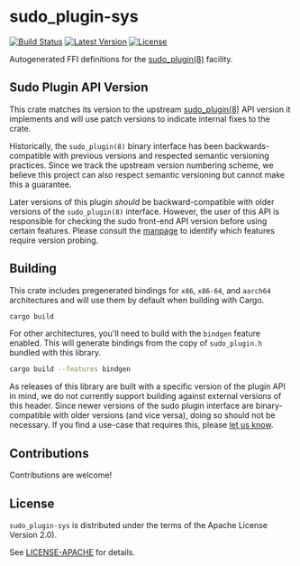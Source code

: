 # sudo_plugin-sys

[![Build Status](https://travis-ci.org/square/sudo_pair.svg?branch=master)](https://travis-ci.org/square/sudo_pair)
[![Latest Version](https://img.shields.io/crates/v/sudo_plugin-sys.svg)](https://crates.io/crates/sudo_plugin-sys)
[![License](https://img.shields.io/github/license/square/sudo_pair.svg)](https://github.com/square/sudo_pair)

Autogenerated FFI definitions for the [sudo_plugin(8)][sudo_plugin_man]
facility.

## Sudo Plugin API Version

This crate matches its version to the upstream [sudo_plugin(8)][sudo_plugin_man]
API version it implements and will use patch versions to indicate internal fixes
to the crate.

Historically, the `sudo_plugin(8)` binary interface has been
backwards-compatible with previous versions and respected semantic versioning
practices. Since we track the upstream version numbering scheme, we believe this
project can also respect semantic versioning but cannot make this a guarantee.

Later versions of this plugin *should* be backward-compatible with older
versions of the `sudo_plugin(8)` interface. However, the user of this API is
responsible for checking the sudo front-end API version before using certain
features. Please consult the [manpage][sudo_plugin_man] to identify which
features require version probing.

## Building

This crate includes pregenerated bindings for `x86`, `x86-64`, and `aarch64`
architectures and will use them by default when building with Cargo.

```sh
cargo build
```

For other architectures, you'll need to build with the `bindgen` feature
enabled. This will generate bindings from the copy of `sudo_plugin.h` bundled
with this library.

```sh
cargo build --features bindgen
```

As releases of this library are built with a specific version of the plugin API
in mind, we do not currently support building against external versions of this
header. Since newer versions of the sudo plugin interface are binary-compatible
with older versions (and vice versa), doing so should not be necessary. If you
find a use-case that requires this, please [let us know][new-issue].

## Contributions

Contributions are welcome!

## License

`sudo_plugin-sys` is  distributed under the terms of the Apache License
Version 2.0).

See [LICENSE-APACHE](../LICENSE-APACHE) for details.

[new-issue]:          https://github.com/square/sudo_pair/issues/new
[sudo_plugin_man]:    https://www.sudo.ws/man/sudo_plugin.man.html
